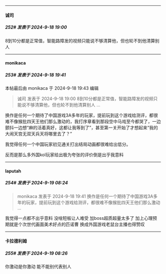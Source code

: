 ﻿
*****

####  诚司  
##### 252#       发表于 2024-9-18 19:00

8到10分都是正常值，智能路障发的视频只能说不够清算他，但也轮不到他清算别人


*****

####  monikaca  
##### 253#       发表于 2024-9-18 19:41

 本帖最后由 monikaca 于 2024-9-18 19:43 编辑 
<blockquote>诚司 发表于 2024-9-18 19:00
8到10分都是正常值，智能路障发的视频只能说不够清算他，但也轮不到他清算别人 ...</blockquote>

换作是任何一个期待了中国游戏3A多年的玩家，提前玩到这个游戏给测评，都很难不像猴批四天王他们那么激动的，我打序章看到那段空中马戏至今都哭了，一边颤抖一边想“麻的活着真好，这都让我等到了”，甚至第一关开始了才想起来“我的大闹天宫无双天兵天将哪里去了？”

我觉得任何一个中国玩家初见通关打出结局动画都很难给出低分。

反而是那么多外国kol玩家给出极为夸张的评价倒是出乎我意料


*****

####  laputah  
##### 254#       发表于 2024-9-19 08:24

<blockquote>monikaca 发表于 2024-9-18 19:41
换作是任何一个期待了中国游戏3A多年的玩家，提前玩到这个游戏给测评，都很难不像猴批四天王他们那么激动 ...</blockquote>
我觉得一点都不出乎意料 没啥短板让人难受 加boss超质超量太多了 加上心理预期就是个次世代画面美术好点的匹诺曹 换成外国游戏老鼠台主播也得赞叹 

*****

####  卡拉德利姆  
##### 255#       发表于 2024-9-19 08:26

你激动是你激动 能不能别代表别人


